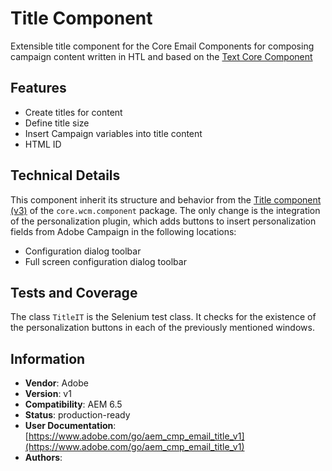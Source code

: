 <!--
Copyright 2022 Adobe

Licensed under the Apache License, Version 2.0 (the "License");
you may not use this file except in compliance with the License.
You may obtain a copy of the License at

    http://www.apache.org/licenses/LICENSE-2.0

Unless required by applicable law or agreed to in writing, software
distributed under the License is distributed on an "AS IS" BASIS,
WITHOUT WARRANTIES OR CONDITIONS OF ANY KIND, either express or implied.
See the License for the specific language governing permissions and
limitations under the License.
-->
# Title Component

Extensible title component for the Core Email Components for composing campaign content written in HTL and based on the [Text Core Component](https://github.com/adobe/aem-core-wcm-components/tree/main/content/src/content/jcr_root/apps/core/wcm/components/title/v3/title)

## Features

* Create titles for content
* Define title size
* Insert Campaign variables into title content
* HTML ID

## Technical Details

This component inherit its structure and behavior from the [Title component (v3)](https://github.com/adobe/aem-core-wcm-components/tree/main/content/src/content/jcr_root/apps/core/wcm/components/title/v3/title) of the `core.wcm.component` package. The only change is the integration of the personalization plugin, which adds buttons to insert personalization fields from Adobe Campaign in the following locations:

* Configuration dialog toolbar
* Full screen configuration dialog toolbar

## Tests and Coverage

The class `TitleIT` is the Selenium test class. It checks for the existence of the personalization buttons in each of the previously mentioned windows.

## Information

* **Vendor**: Adobe
* **Version**: v1
* **Compatibility**: AEM 6.5
* **Status**: production-ready
* **User Documentation**: [https://www.adobe.com/go/aem_cmp_email_title_v1](https://www.adobe.com/go/aem_cmp_email_title_v1)
* **Authors**:

